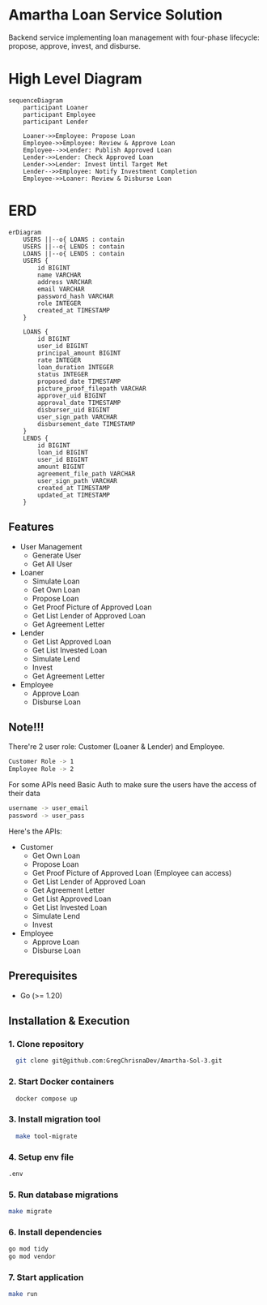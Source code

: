 # Amartha Loan Service Solution

Backend service implementing loan management with four-phase lifecycle: propose, approve, invest, and disburse.

# High Level Diagram
```mermaid
sequenceDiagram
    participant Loaner
    participant Employee
    participant Lender

    Loaner->>Employee: Propose Loan
    Employee->>Employee: Review & Approve Loan
    Employee-->>Lender: Publish Approved Loan
    Lender->>Lender: Check Approved Loan
    Lender->>Lender: Invest Until Target Met
    Lender-->>Employee: Notify Investment Completion
    Employee->>Loaner: Review & Disburse Loan
```

# ERD
```mermaid
erDiagram
    USERS ||--o{ LOANS : contain
    USERS ||--o{ LENDS : contain
    LOANS ||--o{ LENDS : contain
    USERS {
        id BIGINT
        name VARCHAR
        address VARCHAR
        email VARCHAR 
        password_hash VARCHAR 
        role INTEGER 
        created_at TIMESTAMP 
    }
    
    LOANS {
        id BIGINT
        user_id BIGINT
        principal_amount BIGINT
        rate INTEGER 
        loan_duration INTEGER 
        status INTEGER 
        proposed_date TIMESTAMP 
        picture_proof_filepath VARCHAR 
        approver_uid BIGINT 
        approval_date TIMESTAMP 
        disburser_uid BIGINT 
        user_sign_path VARCHAR 
        disbursement_date TIMESTAMP 
    }
    LENDS {
        id BIGINT
        loan_id BIGINT
        user_id BIGINT
        amount BIGINT 
        agreement_file_path VARCHAR 
        user_sign_path VARCHAR 
        created_at TIMESTAMP 
        updated_at TIMESTAMP 
    }
```

## Features
  - User Management
    - Generate User
    - Get All User
  - Loaner
    - Simulate Loan
    - Get Own Loan
    - Propose Loan
    - Get Proof Picture of Approved Loan
    - Get List Lender of Approved Loan
    - Get Agreement Letter
  - Lender
    - Get List Approved Loan
    - Get List Invested Loan
    - Simulate Lend
    - Invest
    - Get Agreement Letter
  - Employee
    - Approve Loan
    - Disburse Loan
   
## Note!!!
There're 2 user role: Customer (Loaner & Lender) and Employee.

```bash
Customer Role -> 1
Employee Role -> 2
```


For some APIs need Basic Auth to make sure the users have the access of their data
```bash
username -> user_email 
password -> user_pass
```

Here's the APIs:
  - Customer
    - Get Own Loan
    - Propose Loan
    - Get Proof Picture of Approved Loan (Employee can access)
    - Get List Lender of Approved Loan
    - Get Agreement Letter
    - Get List Approved Loan
    - Get List Invested Loan
    - Simulate Lend
    - Invest
  - Employee
    - Approve Loan
    - Disburse Loan

## Prerequisites
- Go (>= 1.20)

## Installation & Execution

### 1. Clone repository
```bash
  git clone git@github.com:GregChrisnaDev/Amartha-Sol-3.git
```

### 2. Start Docker containers
```bash
  docker compose up
```

### 3. Install migration tool
```bash
  make tool-migrate
```

### 4. Setup env file
```bash
.env
```

### 5. Run database migrations
```bash
make migrate
```

### 6. Install dependencies
```bash
go mod tidy
go mod vendor
```

### 7. Start application
```bash
make run
```

